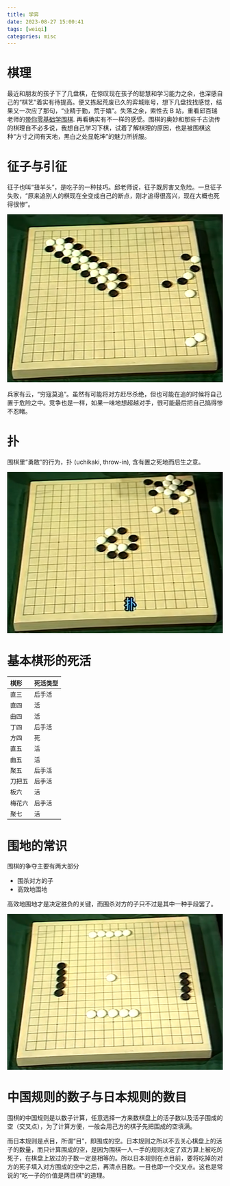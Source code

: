 ```yaml
---
title: 学弈
date: 2023-08-27 15:00:41
tags: [weiqi]
categories: misc
---
```


# 棋理

最近和朋友的孩子下了几盘棋，在惊叹现在孩子的聪慧和学习能力之余，也深感自己的“棋艺”着实有待提高。便又拣起荒废已久的弈城账号，想下几盘找找感觉，结果又一次应了那句，“业精于勤，荒于嬉”。失落之余，索性去 B 站，重看邱百瑞老师的[带你零基础学围棋](https://www.bilibili.com/video/BV1tt4y1G7KR/?p=2&spm_id_from=pageDriver&vd_source=b3ba1ad08e1b41cd7118d8dd88f0e670).
再看确实有不一样的感受。围棋的奥妙和那些千古流传的棋理自不必多说，我想自己学习下棋，试着了解棋理的原因，也是被围棋这种“方寸之间有天地，黑白之处显乾坤”的魅力所折服。

<!--more-->

# 征子与引征

征子也叫“扭羊头”，是吃子的一种技巧。邱老师说，征子既厉害又危险。一旦征子失败，“原来追别人的棋现在全变成自己的断点，刚才追得很高兴，现在大概也死得很惨”。

![征子](/images/thinking-in-go/ladder.png)

兵家有云，“穷寇莫追”。虽然有可能将对方赶尽杀绝，但也可能在追的时候将自己置于危险之中。竞争也是一样，如果一味地想超越对手，很可能最后把自己搞得惨不忍睹。

# 扑

围棋里“勇敢”的行为，扑 (uchikaki, throw-in), 含有置之死地而后生之意。

![扑](/images/thinking-in-go/uchikaki.png)

# 基本棋形的死活

| 棋形             | 死活类型  |
|:-----------------|:----------|
|   直三           | 后手活    |
|   直四           |     活    |
|   曲四           |     活    |
|   丁四           | 后手活    |
|   方四           |     死    |
|   直五           |     活    |
|   曲五           |     活    |
|   聚五           | 后手活    |
| 刀把五           | 后手活    |
|   板六           |     活    |
| 梅花六           | 后手活    |
|   聚七           |     活    |

# 围地的常识

围棋的争夺主要有两大部分

- 围杀对方的子
- 高效地围地

高效地围地才是决定胜负的关键，而围杀对方的子只不过是其中一种手段罢了。

![围地的效率](/images/thinking-in-go/efficiency.png)

# 中国规则的数子与日本规则的数目

围棋的中国规则是以数子计算，任意选择一方来数棋盘上的活子数以及活子围成的空（交叉点），为了计算方便，一般会用己方的棋子先把围成的空填满。

而日本规则是点目，所谓“目”，即围成的空。日本规则之所以不去关心棋盘上的活子的数量，而只计算围成的空，是因为围棋一人一手的规则决定了双方算上被吃的死子，在棋盘上放过的子数一定是相等的。所以日本规则在点目前，要将吃掉的对方的死子填入对方围成的空中之后，再清点目数。一目也即一个交叉点。这也是常说的“吃一子的价值是两目棋”的道理。

